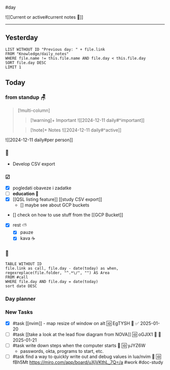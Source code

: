 #day

![[Current or active#current notes 📓]]

---
## Yesterday
```dataview
LIST WITHOUT ID "Previous day: " + file.link
FROM "Knowledge/daily_notes"
WHERE file.name != this.file.name AND file.day < this.file.day
SORT file.day DESC
LIMIT 1
```

## Today

### from standup 🪑

> [!multi-column]
>> [!warning]+ Important
>> ![[2024-12-11 daily#^important]]
>
>> [!note]+ Notes
>> ![[2024-12-11 daily#^active]]

![[2024-12-11 daily#per person]]

###  🎏
- Develop CSV export

### ☑
- [x] pogledati  obaveze i zadatke
- [ ] **education 🎒**
- [x] [[QSL listing feature]] [[study CSV export]]
	- [] maybe see about GCP buckets
- [] check on how to use stuff from the [[GCP Bucket]]
- [x] rest ⛅ 
	- [x] pauze
	- [x] kava ☕

### 🤙
```dataview
TABLE WITHOUT ID
file.link as call, file.day - date(today) as when, regexreplace(file.folder, "^.*\/", "") AS Area
FROM #call
WHERE file.day AND file.day = date(today)
sort date DESC
```
### Day planner

### New Tasks
- [x] #task [[nvim]] - map resize of window on alt 🆔 EgTYSH 🔽 ✅ 2025-01-20
- [ ] #task [[take a look at the lead flow diagram from NOVA]] 🆔 oGJIX1 🔼 📅 2025-01-21
- [ ] #task write down steps when the computer starts 🔽 🆔 yJYZ6W
	- passwords, okta, programs to start, etc.
- [ ] #task find a way to quickly write out and debug values in lua/nvim 🔽 🆔 fBh5Mt
	https://miro.com/app/board/uXjVKthL_7Q=/a #work #doc-study
